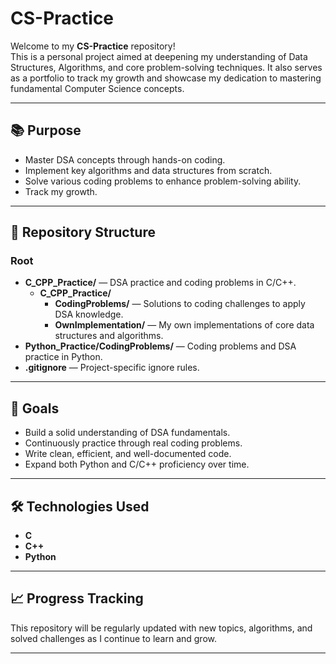 # CS-Practice

Welcome to my **CS-Practice** repository!  
This is a personal project aimed at deepening my understanding of Data Structures, Algorithms, and core problem-solving techniques.
It also serves as a portfolio to track my growth and showcase my dedication to mastering fundamental Computer Science concepts.

---

## 📚 Purpose

- Master DSA concepts through hands-on coding.
- Implement key algorithms and data structures from scratch.
- Solve various coding problems to enhance problem-solving ability.
- Track my growth.

---

## 📁 Repository Structure

### Root

- **C_CPP_Practice/** — DSA practice and coding problems in C/C++.
  - **C_CPP_Practice/**
    - **CodingProblems/** — Solutions to coding challenges to apply DSA knowledge.
    - **OwnImplementation/** — My own implementations of core data structures and algorithms.
- **Python_Practice/CodingProblems/** — Coding problems and DSA practice in Python.
- **.gitignore** — Project-specific ignore rules.

---

## 🚀 Goals

- Build a solid understanding of DSA fundamentals.
- Continuously practice through real coding problems.
- Write clean, efficient, and well-documented code.
- Expand both Python and C/C++ proficiency over time.

---

## 🛠️ Technologies Used

- **C**
- **C++**
- **Python**

---

## 📈 Progress Tracking

This repository will be regularly updated with new topics, algorithms, and solved challenges as I continue to learn and grow.

---


